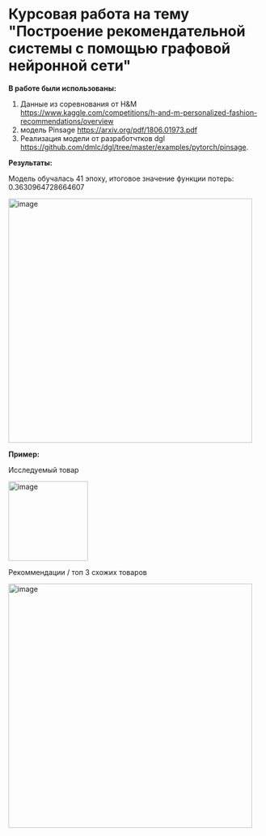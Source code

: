 # Курсовая работа на тему "Построение рекомендательной системы с помощью графовой нейронной сети"
**В работе были использованы:**
1) Данные из соревнования от H&M https://www.kaggle.com/competitions/h-and-m-personalized-fashion-recommendations/overview
2) модель Pinsage https://arxiv.org/pdf/1806.01973.pdf
3) Реализация модели от разработчтков dgl https://github.com/dmlc/dgl/tree/master/examples/pytorch/pinsage.

**Результаты:**

  Модель обучалась 41 эпоху, итоговое значение функции потерь: 0.3630964728664607
  
<img width="482" alt="image" src="https://user-images.githubusercontent.com/81157248/174504226-3511d12e-0ff8-48ee-9adf-3fb09e7a9ba1.png">

**Пример:**

Исследуемый товар

<img width="157" alt="image" src="https://user-images.githubusercontent.com/81157248/174504311-0de2361d-50e7-4a58-a67a-67c8611eb0f6.png">

Рекоммендации / топ 3 схожих товаров

<img width="482" alt="image" src="https://user-images.githubusercontent.com/81157248/174504410-4a697be5-fed8-4030-aac5-1521ef154266.png">

